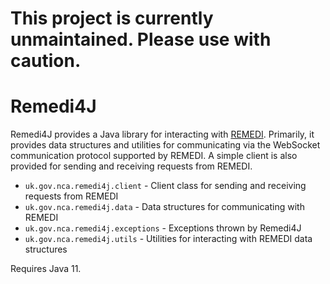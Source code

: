 # This project is currently unmaintained. Please use with caution.

# Remedi4J

Remedi4J provides a Java library for interacting with [REMEDI](https://github.com/ivan-zapreev/Distributed-Translation-Infrastructure).
Primarily, it provides data structures and utilities for communicating via the WebSocket
communication protocol supported by REMEDI.
A simple client is also provided for sending and receiving requests from REMEDI.

* `uk.gov.nca.remedi4j.client` - Client class for sending and receiving requests from REMEDI
* `uk.gov.nca.remedi4j.data` - Data structures for communicating with REMEDI
* `uk.gov.nca.remedi4j.exceptions` - Exceptions thrown by Remedi4J
* `uk.gov.nca.remedi4j.utils` - Utilities for interacting with REMEDI data structures

Requires Java 11.
